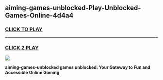 
## aiming-games-unblocked-Play-Unblocked-Games-Online-4d4a4
<h3>
<a href="https://premium76.site?title=aiming-games-unblocked&ref=24A">CLICK TO PLAY</a></h3>
<hr>

<h3>
<a href="https://premium76.site?title=aiming-games-unblocked&ref=24A">CLICK 2 PLAY</a>
  
</h3>

<a href="https://premium76.site?title=aiming-games-unblocked&ref=24A"><img src="https://clearcache.store/games.png"></a>


**aiming-games-unblocked games unblocked: Your Gateway to Fun and Accessible Online Gaming**
